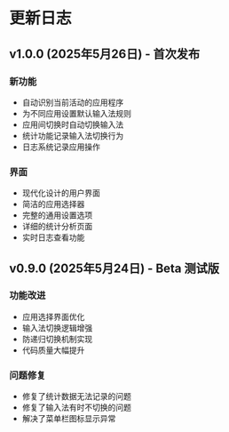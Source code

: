 # 更新日志

## v1.0.0 (2025年5月26日) - 首次发布

### 新功能
- 自动识别当前活动的应用程序
- 为不同应用设置默认输入法规则
- 应用间切换时自动切换输入法
- 统计功能记录输入法切换行为
- 日志系统记录应用操作

### 界面
- 现代化设计的用户界面
- 简洁的应用选择器
- 完整的通用设置选项
- 详细的统计分析页面
- 实时日志查看功能

## v0.9.0 (2025年5月24日) - Beta 测试版

### 功能改进
- 应用选择界面优化
- 输入法切换逻辑增强
- 防递归切换机制实现
- 代码质量大幅提升

### 问题修复
- 修复了统计数据无法记录的问题
- 修复了输入法有时不切换的问题
- 解决了菜单栏图标显示异常
